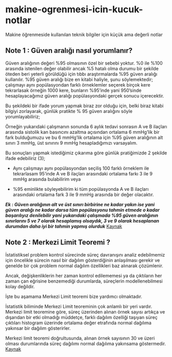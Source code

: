 # makine-ogrenmesi-icin-kucuk-notlar
Makine öğrenmeside kullanılan teknik bilgiler için küçük ama değerli notlar

## Note 1 : Güven aralığı nasıl yorumlanır?
Güven aralığının değeri %95 olmasının özel bir sebebi yoktur. %0 ile %100 arasında istenilen değer olabilir ancak %5 hatalı olma durumu bir şekilde öteden beri yeterli görüldüğü için tıbbı araştırmalarda %95 güven aralığı kullanılır.
%95 güven aralığı bize en kitabi haliyle, şunu söylemektedir; çalışmayı aynı popülasyondan farklı örneklemler seçerek birçok kere tekrarlasak örneğin 1000 kere, bunların %95’inde yani 950’sinde hesaplayacağımız güven aralığı popülasyondaki gerçek sonucu içerecektir.

Bu şekildeki bir ifade yorum yapmak biraz zor olduğu için, belki biraz kitabi bilgiyi zorlayarak, günlük pratikte % 95 güven aralığını söyle yorumlayabiliriz;

Örneğin yukarıdaki çalışmanın sonunda 6 aylık tedavi sonrasın A ve B ilaçları arasında sistolik kan basıncını azaltma açısından ortalama 6 mmHg’lik bir fark bulduğumuzu ve bu 6 mmHg’lik ortalama için %95 güven aralığının alt sınırı 3 mmHg, üst sınırını 9 mmHg hesapladığımızı varsayalım.

Bu sonuçları yapmak istediğimiz çıkarıma göre günlük pratiğimizde 2 şekilde ifade edebiliriz (3);

   - Aynı çalışmayı aynı popülasyondan seçiliş 100 farklı örneklem ile tekrarlasam 95’inde A ve B ilaçları arasındaki ortalama farkı 3 ile 9 mmHg arasında bulabilirim veya

   - %95 eminlikte söyleyebilirim ki tüm popülasyonda A ve B ilaçları arasındaki ortalama fark 3 ile 9 mmHg arasında bir değer olacaktır.
   
   ***Ek : Güven aralığının alt ve üst sınırı birbirine ne kadar yakın ise yani güven aralığı ne kadar darsa tüm popülasyonu tahmin etmede o kadar başarılıyız denilebilir yani
yukarıdaki çalışmada %95 güven aralığının sınırlarını 5 ve 7 olarak hesaplamış olsaydık, 3 ve 9 olarak hesaplanan durumdan daha iyi bir tahmin yapmış olurduk***
[Kaynak](https://medium.com/@mehmetberktasmdmsc/guvenaraligi-d3dcca18779d)

## Note 2 : Merkezi Limit Teoremi ?

İstatistiksel problem kontrol sürecinde süreç davranışını analiz edebilmemiz için öncelikle sürecin nasıl bir dağılım gösterdiğinin anlaşılması gerekir ve genelde bir çok problem normal dağılım özellikleri baz alınarak çözümlenir.

Ancak, değişkenliklerin her zaman kontrol edilememesi ya da çıktıların her zaman çan eğrisine benzemediği durumlarda, süreçlerin modellenebilmesi kolay değildir.

İşte bu aşamama Merkezi Limit teoremi bize yardımcı olmaktadır.

İstatistik biliminde Merkezi Limit teoreminin çok anlamlı bir yeri vardır. Merkezi limit teoremine göre, süreç üzerinden alınan örnek sayısı artıkça ve dışarıdan bir etki olmadığı müddetçe, farklı dağılım özelliği taşıyan süreç çıktıları histogram üzerinde ortalama değer etrafında normal dağılıma yakınsar bir dağılım gösterirler.

Merkezi limit teoremi doğrultusunda, alınan örnek sayısının 30 ve üzeri olması durumlarında süreç dağılımı normal dağılıma yakınsama göstermedir. [Kaynak](https://www.leanofis.com/6-sigma/merkezi-limit-teoremi-ve-normal-dagilim.html)

